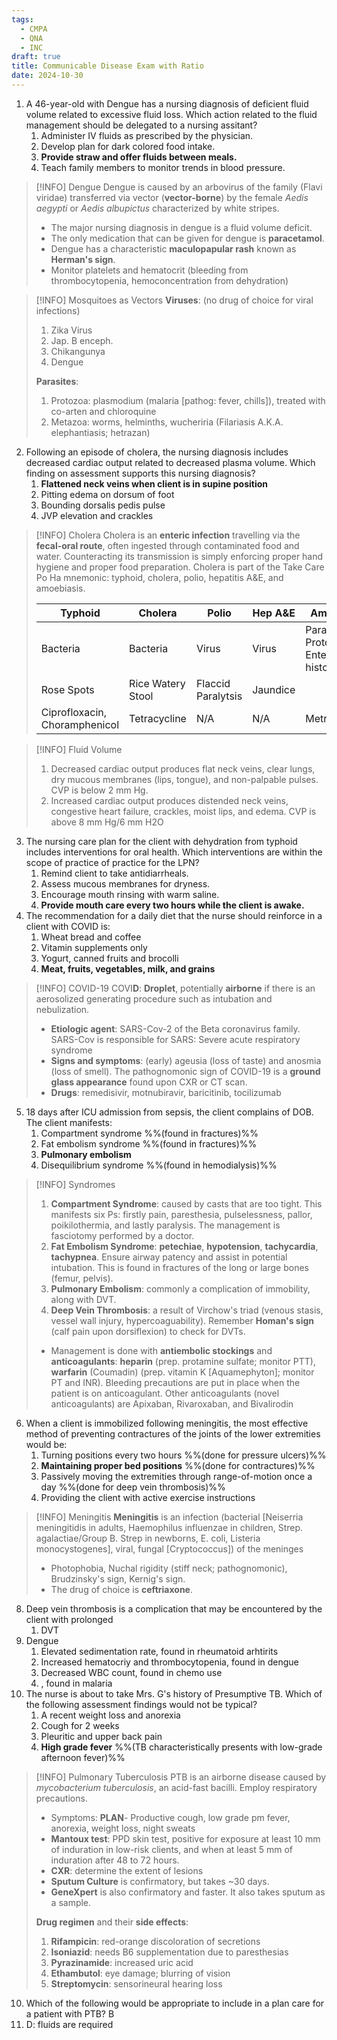 ```yaml
---
tags:
  - CMPA
  - QNA
  - INC
draft: true
title: Communicable Disease Exam with Ratio
date: 2024-10-30
---
```

1. A 46-year-old with Dengue has a nursing diagnosis of deficient fluid volume related to excessive fluid loss. Which action related to the fluid management should be delegated to a nursing assitant?
	1. Administer IV fluids as prescribed by the physician.
	2. Develop plan for dark colored food intake.
	3. **Provide straw and offer fluids between meals.**
	4. Teach family members to monitor trends in blood pressure.
>[!INFO] Dengue
>Dengue is caused by an arbovirus of the family (Flavi viridae) transferred via vector (**vector-borne**) by the female *Aedis aegypti* or *Aedis albupictus* characterized by white stripes.
>- The major nursing diagnosis in dengue is a fluid volume deficit.
>- The only medication that can be given for dengue is **paracetamol**.
>- Dengue has a characteristic **maculopapular rash** known as **Herman's sign**.
>- Monitor platelets and hematocrit (bleeding from thrombocytopenia, hemoconcentration from dehydration)

>[!INFO] Mosquitoes as Vectors
>**Viruses**: (no drug of choice for viral infections)
>1. Zika Virus
>2. Jap. B enceph.
>3. Chikangunya
>4. Dengue
>
>**Parasites**:
>1. Protozoa: plasmodium (malaria \[pathog: fever, chills\]), treated with co-arten and chloroquine
>2. Metazoa: worms, helminths, wucheriria (Filariasis A.K.A. elephantiasis; hetrazan) 

2. Following an episode of cholera, the nursing diagnosis includes decreased cardiac output related to decreased plasma volume. Which finding on assessment supports this nursing diagnosis?
	1. **Flattened neck veins when client is in supine position**
	2. Pitting edema on dorsum of foot
	3. Bounding dorsalis pedis pulse
	4. JVP elevation and crackles
>[!INFO] Cholera
>Cholera is an **enteric infection** travelling via the **fecal-oral route**, often ingested through contaminated food and water. Counteracting its transmission is simply enforcing proper hand hygiene and proper food preparation. Cholera is part of the Take Care Po Ha mnemonic: typhoid, cholera, polio, hepatitis A&E, and amoebiasis.
>
>|Typhoid|Cholera|Polio|Hep A&E|Amoebiasis|
>|---|---|---|---|---|
>|Bacteria|Bacteria|Virus|Virus|Parasite: Protozoa, Entenerica histolytica|
>|Rose Spots|Rice Watery Stool|Flaccid Paralytsis|Jaundice||
>|Ciprofloxacin, Choramphenicol|Tetracycline|N/A|N/A|Metronidazole|

>[!INFO] Fluid Volume
>1. Decreased cardiac output produces flat neck veins, clear lungs, dry mucous membranes (lips, tongue), and non-palpable pulses. CVP is below 2 mm Hg.
>2. Increased cardiac output produces distended neck veins, congestive heart failure, crackles, moist lips, and edema. CVP is above 8 mm Hg/6 mm H2O

3. The nursing care plan for the client with dehydration from typhoid includes interventions for oral health. Which interventions are within the scope of practice of practice for the LPN?
	1. Remind client to take antidiarrheals.
	2. Assess mucous membranes for dryness.
	3. Encourage mouth rinsing with warm saline.
	4. **Provide mouth care every two hours while the client is awake.**
4. The recommendation for a daily diet that the nurse should reinforce in a client with COVID is:
	1. Wheat bread and coffee
	2. Vitamin supplements only
	3. Yogurt, canned fruits and brocolli
	4. **Meat, fruits, vegetables, milk, and grains**
>[!INFO] COVID-19
>COVI**D**: **Droplet**, potentially **airborne** if there is an aerosolized generating procedure such as intubation and nebulization.
>- **Etiologic agent**: SARS-Cov-2 of the Beta coronavirus family. SARS-Cov is responsible for SARS: Severe acute respiratory syndrome
>- **Signs and symptoms**: (early) ageusia (loss of taste) and anosmia (loss of smell). The pathognomonic sign of COVID-19 is a **ground glass appearance** found upon CXR or CT scan.
>- **Drugs**: remedisivir, motnubiravir, baricitinib, tocilizumab

5. 18 days after ICU admission from sepsis, the client complains of DOB. The client manifests:
	1. Compartment syndrome %%(found in fractures)%%
	2. Fat embolism syndrome %%(found in fractures)%%
	3. **Pulmonary embolism**
	4. Disequilibrium syndrome %%(found in hemodialysis)%%

>[!INFO] Syndromes
>1. **Compartment Syndrome**: caused by casts that are too tight. This manifests six Ps: firstly pain, paresthesia, pulselessness, pallor, poikilothermia, and lastly paralysis. The management is fasciotomy performed by a doctor.
>2. **Fat Embolism Syndrome**: **petechiae**, **hypotension**, **tachycardia**, **tachypnea**. Ensure airway patency and assist in potential intubation. This is found in fractures of the long or large bones (femur, pelvis).
>3. **Pulmonary Embolism**: commonly a complication of immobility, along with DVT.
>4. **Deep Vein Thrombosis**: a result of Virchow's triad (venous stasis, vessel wall injury, hypercoaguability). Remember **Homan's sign** (calf pain upon dorsiflexion) to check for DVTs.
>	- Management is done with **antiembolic stockings** and **anticoagulants**: **heparin** (prep. protamine sulfate; monitor PTT), **warfarin** (Coumadin) (prep. vitamin K \[Aquamephyton\]; monitor PT and INR). Bleeding precautions are put in place when the patient is on anticoagulant. Other anticoagulants (novel anticoagulants) are Apixaban, Rivaroxaban, and Bivalirodin


6. When a client is immobilized following meningitis, the most effective method of preventing contractures of the joints of the lower extremities would be:
	1. Turning positions every two hours %%(done for pressure ulcers)%%
	2. **Maintaining proper bed positions** %%(done for contractures)%%
	3. Passively moving the extremities through range-of-motion once a day %%(done for deep vein thrombosis)%%
	4. Providing the client with active exercise instructions

>[!INFO] Meningitis
>**Meningitis** is an infection (bacterial \[Neiserria meningitidis in adults, Haemophilus influenzae in children, Strep. agalactiae/Group B. Strep in newborns, E. coli, Listeria monocystogenes\], viral, fungal \[Cryptococcus\]) of the meninges
>- Photophobia, Nuchal rigidity (stiff neck; pathognomonic), Brudzinsky's sign, Kernig's sign.
>- The drug of choice is **ceftriaxone**.

8. Deep vein thrombosis is a complication that may be encountered by the client with prolonged 
	1. DVT
9. Dengue
	1. Elevated sedimentation rate, found in rheumatoid arhtirits
	2. Increased hematocriy and thrombocytopenia, found in dengue
	3. Decreased WBC count, found in chemo use
	4. , found in malaria
10. The nurse is about to take Mrs. G's history of Presumptive TB. Which of the following assessment findings would not be typical?
	1. A recent weight loss and anorexia
	2. Cough for 2 weeks
	3. Pleuritic and upper back pain
	4. **High grade fever** %%(TB characteristically presents with low-grade afternoon fever)%%

>[!INFO] Pulmonary Tuberculosis
>PTB is an airborne disease caused by *mycobacterium tuberculosis*, an acid-fast bacilli. Employ respiratory precautions.
>- Symptoms: **PLAN**- Productive cough, low grade pm fever, anorexia, weight loss, night sweats
>- **Mantoux test**: PPD skin test, positive for exposure at least 10 mm of induration in low-risk clients, and when at least 5 mm of induration after 48 to 72 hours.
>- **CXR**: determine the extent of lesions
>- **Sputum Culture** is confirmatory, but takes ~30 days.
>- **GeneXpert** is also confirmatory and faster. It also takes sputum as a sample.
>
>**Drug regimen** and their **side effects**:
>1. **Rifampicin**: red-orange discoloration of secretions
>2. **Isoniazid**: needs B6 supplementation due to paresthesias
>3. **Pyrazinamide**: increased uric acid
>4. **Ethambutol**: eye damage; blurring of vision
>5. **Streptomycin**: sensorineural hearing loss

10. Which of the following would be appropriate to include in a plan care for a patient with PTB? B
11. D: fluids are required